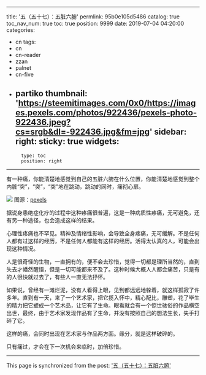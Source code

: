 
---
title: '五（五十七）：五脏六腑'
permlink: 95b0e105d5486
catalog: true
toc_nav_num: true
toc: true
position: 9999
date: 2019-07-04 04:20:00
categories:
- cn
tags:
- cn
- cn-reader
- zzan
- palnet
- cn-five
- partiko
thumbnail: 'https://steemitimages.com/0x0/https://images.pexels.com/photos/922436/pexels-photo-922436.jpeg?cs=srgb&dl=-922436.jpg&fm=jpg'
sidebar:
    right:
        sticky: true
widgets:
    -
        type: toc
        position: right
---


有一种痛，你能清楚地感觉到自己的五脏六腑在什么位置，你能清楚地感觉到整个内脏“突”，“突”，“突”地在跳动，跳动的同时，痛彻心扉。

![](https://steemitimages.com/0x0/https://images.pexels.com/photos/922436/pexels-photo-922436.jpeg?cs=srgb&dl=-922436.jpg&fm=jpg)
图源：[pexels](https://images.pexels.com/photos/922436/pexels-photo-922436.jpeg?cs=srgb&dl=-922436.jpg&fm=jpg)

据说身患绝症化疗的过程中这种疼痛很普遍，这是一种病质性疼痛，无可避免，还有另一种途径，也会造成这样的结果。

心理性疼痛也不罕见。精神及情绪性影响，会导致全身疼痛，无可缓解。不是任何人都有过这样的经历，不是任何人都能有这样的经历。活得太认真的人，可能会出现这种情况。

人是很奇怪的生物，一直拥有的，便不会去珍惜，觉得一切都是理所当然的，直到失去才幡然醒悟，但是一切可能都来不及了。这种时候大概人人都会痛苦，只是有的人很快就过去了，有些人一直无法抒怀。

如果说，曾经有一滩烂泥，没有人看得上眼，见到都远远地躲着，就这样孤寂了许多年。直到有一天，来了一个艺术家，把它揽入怀中，精心配比，雕塑，花了毕生的精力把它塑成一个艺术品，让它有了生命。眼看就会有一个惊世骇俗的作品横空出世，最终，由于艺术家发现作品有了生命，并没有按照自己的想法生长，失手打碎了它。

这样的痛，会同时出现在艺术家与作品两方面。缘分，就是这样破碎的。

只有痛过，才会在下一次机会来临时，加倍珍惜。

- - -

This page is synchronized from the post: ['五（五十七）：五脏六腑'](https://steemit.com/@julian2013/95b0e105d5486)
